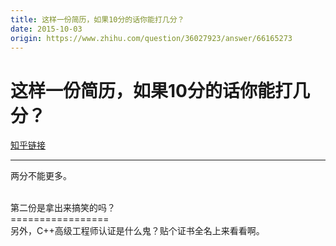 ```yaml
---
title: 这样一份简历，如果10分的话你能打几分？
date: 2015-10-03
origin: https://www.zhihu.com/question/36027923/answer/66165273
---
```

# 这样一份简历，如果10分的话你能打几分？

[知乎链接](https://www.zhihu.com/question/36027923/answer/66165273)

---------

<span class="RichText ztext CopyrightRichText-richText" itemprop="text"><p>两分不能更多。</p><br>第二份是拿出来搞笑的吗？<br>=================<br>另外，C++高级工程师认证是什么鬼？贴个证书全名上来看看啊。</span>